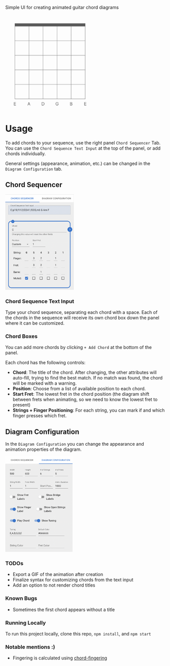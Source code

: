 Simple UI for creating animated guitar chord diagrams

<img src="/docs/DiagramGif.gif" alt="Animated Guitar Chord Diagram" height="300"/>



# Usage

To add chords to your sequence, use the right panel `Chord Sequencer` Tab.
You can use the `Chord Sequence Text Input` at the top of the panel, or add chords individually.

General settings (appearance, animation, etc.) can be changed in the `Diagram Configuration` tab.

## Chord Sequencer

<img src="/docs/ChordSequencerUI.png" alt="Chords Text Input and Chord Box" height="300"/>

### Chord Sequence Text Input

Type your chord sequence, separating each chord with a space. 
Each of the chords in the sequence will receive its own chord box down the panel where it can be customized.

### Chord Boxes

You can add more chords by clicking `+ Add Chord` at the bottom of the panel.

Each chord has the following controls:
- **Chord**: The title of the chord. After changing, the other attributes will auto-fill, trying to find the best match. If no match was found, the chord will be marked with a warning.
- **Position**: Choose from a list of available position to each chord.
- **Start Fret**: The lowest fret in the chord position (the diagram shift between frets when animating, so we need to know the lowest fret to present)
- **Strings + Finger Positioning**: For each string, you can mark if and which finger presses which fret.

## Diagram Configuration
In the `Diagram Configuration` you can change the appearance and animation properties of the diagram.

<img src="/docs/DiagramConfigurationUI.png" alt="Diagram Configuration" height="300"/>


### TODOs

- Export a GIF of the animation after creation
- Finalize syntax for customizing chords from the text input
- Add an option to not render chord titles

### Known Bugs

- Sometimes the first chord appears without a title


### Running Locally

To run this project locally, clone this repo, `npm install`, and `npm start`

### Notable mentions :)

- Fingering is calculated using [chord-fingering](https://github.com/hyvyys/chord-fingering)